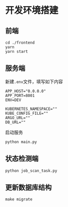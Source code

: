 # 开发环境搭建

## 前端

```
cd ./frontend
yarn
yarn start
```

## 服务端

新建`.env`文件，填写如下内容

```
APP_HOST="0.0.0.0"
APP_PORT=8001
ENV=DEV

KUBERNETES_NAMESPACE=""
KUBE_CONFIG_FILE=""
ARGO_URL=""
DB_URL=""
```

启动服务

```
python main.py
```

## 状态检测端

```
python job_scan_task.py
```

## 更新数据库结构

```
make migrate
```

